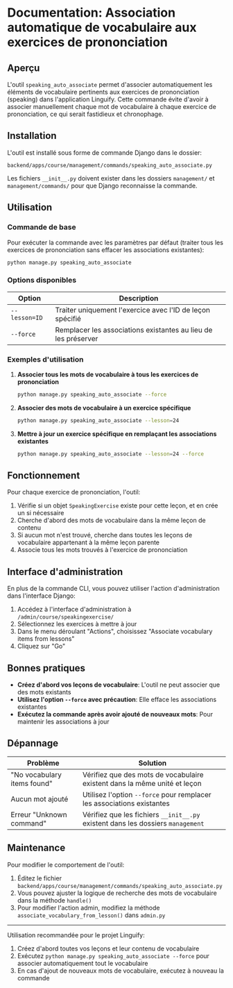 # Documentation: Association automatique de vocabulaire aux exercices de prononciation

## Aperçu

L'outil `speaking_auto_associate` permet d'associer automatiquement les éléments de vocabulaire pertinents aux exercices de prononciation (speaking) dans l'application Linguify. Cette commande évite d'avoir à associer manuellement chaque mot de vocabulaire à chaque exercice de prononciation, ce qui serait fastidieux et chronophage.

## Installation

L'outil est installé sous forme de commande Django dans le dossier:
```
backend/apps/course/management/commands/speaking_auto_associate.py
```

Les fichiers `__init__.py` doivent exister dans les dossiers `management/` et `management/commands/` pour que Django reconnaisse la commande.

## Utilisation

### Commande de base

Pour exécuter la commande avec les paramètres par défaut (traiter tous les exercices de prononciation sans effacer les associations existantes):

```bash
python manage.py speaking_auto_associate
```

### Options disponibles

| Option | Description |
|--------|-------------|
| `--lesson=ID` | Traiter uniquement l'exercice avec l'ID de leçon spécifié |
| `--force` | Remplacer les associations existantes au lieu de les préserver |

### Exemples d'utilisation

1. **Associer tous les mots de vocabulaire à tous les exercices de prononciation**
   ```bash
   python manage.py speaking_auto_associate --force
   ```

2. **Associer des mots de vocabulaire à un exercice spécifique**
   ```bash
   python manage.py speaking_auto_associate --lesson=24
   ```

3. **Mettre à jour un exercice spécifique en remplaçant les associations existantes**
   ```bash
   python manage.py speaking_auto_associate --lesson=24 --force
   ```

## Fonctionnement

Pour chaque exercice de prononciation, l'outil:

1. Vérifie si un objet `SpeakingExercise` existe pour cette leçon, et en crée un si nécessaire
2. Cherche d'abord des mots de vocabulaire dans la même leçon de contenu
3. Si aucun mot n'est trouvé, cherche dans toutes les leçons de vocabulaire appartenant à la même leçon parente
4. Associe tous les mots trouvés à l'exercice de prononciation

## Interface d'administration

En plus de la commande CLI, vous pouvez utiliser l'action d'administration dans l'interface Django:

1. Accédez à l'interface d'administration à `/admin/course/speakingexercise/`
2. Sélectionnez les exercices à mettre à jour
3. Dans le menu déroulant "Actions", choisissez "Associate vocabulary items from lessons"
4. Cliquez sur "Go"

## Bonnes pratiques

- **Créez d'abord vos leçons de vocabulaire**: L'outil ne peut associer que des mots existants
- **Utilisez l'option `--force` avec précaution**: Elle efface les associations existantes
- **Exécutez la commande après avoir ajouté de nouveaux mots**: Pour maintenir les associations à jour

## Dépannage

| Problème | Solution |
|----------|----------|
| "No vocabulary items found" | Vérifiez que des mots de vocabulaire existent dans la même unité et leçon |
| Aucun mot ajouté | Utilisez l'option `--force` pour remplacer les associations existantes |
| Erreur "Unknown command" | Vérifiez que les fichiers `__init__.py` existent dans les dossiers `management` |

## Maintenance

Pour modifier le comportement de l'outil:

1. Éditez le fichier `backend/apps/course/management/commands/speaking_auto_associate.py`
2. Vous pouvez ajuster la logique de recherche des mots de vocabulaire dans la méthode `handle()`
3. Pour modifier l'action admin, modifiez la méthode `associate_vocabulary_from_lesson()` dans `admin.py`

---

Utilisation recommandée pour le projet Linguify:
1. Créez d'abord toutes vos leçons et leur contenu de vocabulaire
2. Exécutez `python manage.py speaking_auto_associate --force` pour associer automatiquement tout le vocabulaire
3. En cas d'ajout de nouveaux mots de vocabulaire, exécutez à nouveau la commande